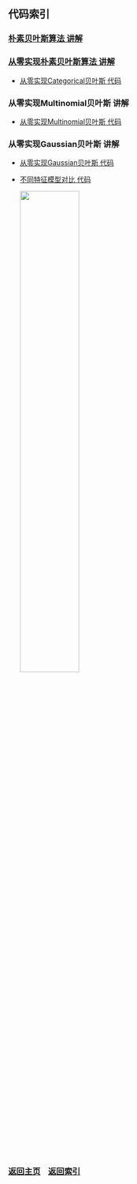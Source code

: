## 代码索引
### [朴素贝叶斯算法 讲解](https://mp.weixin.qq.com/s/hh1gV9UoaFpQaotlIzrMkg)

### [从零实现朴素贝叶斯算法 讲解](https://mp.weixin.qq.com/s/kCbITIOq4TxvIhfR5nH2yg) 
- [从零实现Categorical贝叶斯 代码](C01_naive_bayes_category.py)

### 从零实现Multinomial贝叶斯 讲解
- [从零实现Multinomial贝叶斯 代码](C02_naive_bayes_multinomial.py)

### 从零实现Gaussian贝叶斯 讲解
- [从零实现Gaussian贝叶斯 代码](C03_naive_bayes_gaussian.py)
- [不同特征模型对比 代码](C04_comparison.py)
    
    <img src="https://moonhotel.oss-cn-shanghai.aliyuncs.com/images/22031953459.jpg" width="50%">
  

### [返回主页](../../README.md)&nbsp;&nbsp;&nbsp;&nbsp;[返回索引](../Index.md)